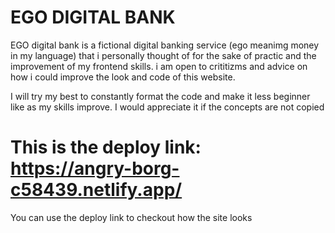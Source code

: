 # EGO DIGITAL BANK

EGO digital bank is a fictional digital banking service (ego meanimg money in my language) that i personally thought of for the sake of practic and the improvement of my frontend skills. i am open to crititizms and advice on how i could improve the look and code of this website.

I will try my best to constantly format the code and make it less beginner like as my skills improve.
I would appreciate it if the concepts are not copied

# This is the deploy link: https://angry-borg-c58439.netlify.app/
You can use the deploy link to checkout how the site looks